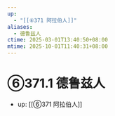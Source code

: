 ```yaml
---
up:
  - "[[⑥371 阿拉伯人]]"
aliases:
  - 德鲁兹人
ctime: 2025-03-01T13:40:50+08:00
mtime: 2025-10-01T11:40:31+08:00
---
```


# ⑥371.1 德鲁兹人

- up: [[⑥371 阿拉伯人]]
